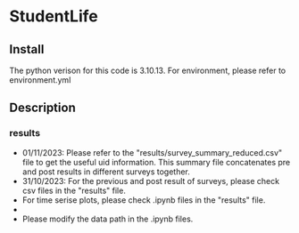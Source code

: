 # StudentLife
## Install
The python verison for this code is 3.10.13. For environment, please refer to environment.yml

## Description
### results
- 01/11/2023: Please refer to the "results/survey_summary_reduced.csv" file to get the useful uid information. This summary file concatenates pre and post results in different surveys together.
- 31/10/2023: For the previous and post result of surveys, please check csv files in the "results" file.
- For time serise plots, please check .ipynb files in the "results" file. 
- 
- Please modify the data path in the .ipynb files.
